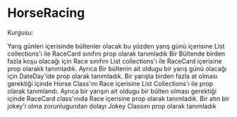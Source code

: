 # HorseRacing

Kurgusu:

Yarış günleri içerisinde bültenler olacak bu yüzden yarış günü içerisine List collections'ı ile  RaceCard sınıfını prop olarak tanımladık
Bir Bültende birden fazla koşu olacağı için Race sınıfını List collections'ı ile RaceCard içerisine prop olarakk tanımladık. Ayrıca Bir bültenin ait oldugu bir yarış günü olacağı için DateDay'ide prop olarak tanımladık.
Bir yarışta birden fazla at olması gerektiği içinde Horse Class'ını Race içerisine List Collections'ı ile prop olarak tanımlandı. Ayrıca bir yarışın ait oldugu bir bülten olması gerektiği içinde RaceCard class'ınıda Race içerisine prop olarak tanımladık.
Bir atın bir jokey'i olma zorunlugundan dolayı Jokey Classını prop olarak tanımladık
